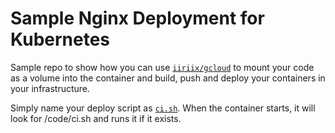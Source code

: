Sample Nginx Deployment for Kubernetes
=======

Sample repo to show how you can use [`iiriix/gcloud`](https://github.com/iiriix/gcloud) to mount your code as a volume into the container and build, push and deploy your containers in your infrastructure.

Simply name your deploy script as [`ci.sh`](https://github.com/iiriix/gcloud/blob/master/sample-nginx/ci.sh). When the container starts, it will look for /code/ci.sh and runs it if it exists.
